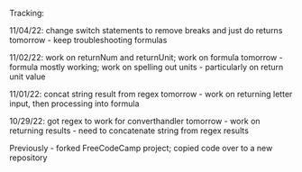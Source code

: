 Tracking:

11/04/22: change switch statements to remove breaks and just do returns
tomorrow - keep troubleshooting formulas

11/02/22: work on returnNum and returnUnit; work on formula
tomorrow - formula mostly working; work on spelling out units - particularly on return unit value

11/01/22: concat string result from regex
tomorrow - work on returning letter input, then processing into formula

10/29/22: got regex to work for converthandler
tomorrow - work on returning results - need to concatenate string from regex results

Previously - forked FreeCodeCamp project; copied code over to a new repository
